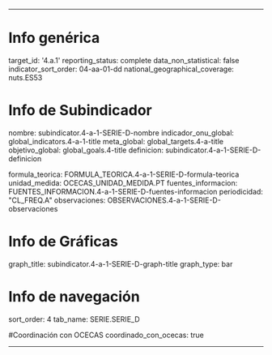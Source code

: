 ---

# Info genérica
target_id: '4.a.1'
reporting_status: complete
data_non_statistical: false
indicator_sort_order: 04-aa-01-dd
national_geographical_coverage: nuts.ES53

# Info de Subindicador
nombre: subindicator.4-a-1-SERIE-D-nombre
indicador_onu_global: global_indicators.4-a-1-title
meta_global: global_targets.4-a-title
objetivo_global: global_goals.4-title
definicion: subindicator.4-a-1-SERIE-D-definicion

formula_teorica: FORMULA_TEORICA.4-a-1-SERIE-D-formula-teorica
unidad_medida: OCECAS_UNIDAD_MEDIDA.PT
fuentes_informacion: FUENTES_INFORMACION.4-a-1-SERIE-D-fuentes-informacion
periodicidad: "CL_FREQ.A"
observaciones: OBSERVACIONES.4-a-1-SERIE-D-observaciones

# Info de Gráficas
graph_title: subindicator.4-a-1-SERIE-D-graph-title
graph_type: bar

# Info de navegación
sort_order: 4
tab_name: SERIE.SERIE_D

#Coordinación con OCECAS
coordinado_con_ocecas: true

---